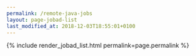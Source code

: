 ```yaml
---
permalink: /remote-java-jobs
layout: page-jobad-list
last_modified_at: 2018-12-03T18:55:01+0100
---
```

{% include render_jobad_list.html permalink=page.permalink %}
